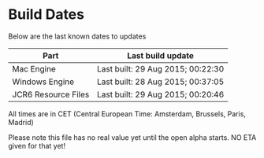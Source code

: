 # Build Dates

Below are the last known dates to updates

Part | Last build update
-----|-----
Mac Engine | Last built: 29 Aug 2015; 00:22:30
Windows Engine | Last built: 28 Aug 2015; 00:37:05
JCR6 Resource Files | Last built: 29 Aug 2015; 00:20:46
All times are in CET (Central European Time: Amsterdam, Brussels, Paris, Madrid)


Please note this file has no real value yet until the open alpha starts. NO ETA given for that yet!
